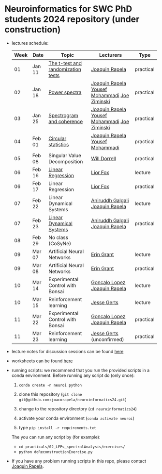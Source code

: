 # Neuroinformatics for SWC PhD students 2024 repository (under construction)

- <a name="lecturesSchedule"></a>lectures schedule:

    | Week | Date  | Topic | Lecturers | Type |
    |------|-------|-------|-----------|------|
    | 01 | Jan 11 | [The t-test and randomization tests](https://github.com/joacorapela/neuroinformatics24/blob/master/practicals/01_tTestAndRandomizationTests/introAndHipothesisTests.pdf) | [Joaquin Rapela](https://www.gatsby.ucl.ac.uk/~rapela) | practical |
    | 02 | Jan 18 | [Power spectra](https://github.com/joacorapela/neuroinformatics24/blob/master/practicals/02_LFPs_spectralAnalysis/spectralAnalysis.pdf) | [Joaquin Rapela](https://www.gatsby.ucl.ac.uk/~rapela) [Yousef Mohammadi](y.mohammadi@ucl.ac.uk) [Joe Ziminski](https://www.sainsburywellcome.org/web/people/joe-ziminski)| practical |
    | 03 | Jan 25 | [Spectrogram and coherence](https://github.com/joacorapela/neuroinformatics24/blob/master/practicals/03_spectralAnalysisForNonStationarySignals) | [Joaquin Rapela](https://www.gatsby.ucl.ac.uk/~rapela) [Yousef Mohammadi](y.mohammadi@ucl.ac.uk) [Joe Ziminski](https://www.sainsburywellcome.org/web/people/joe-ziminski)| practical |
    | 04 | Feb 01 | [Circular statistics](https://github.com/joacorapela/neuroinformatics24/blob/master/practicals/04_circulaVariables_bootstrap) | [Joaquin Rapela](https://www.gatsby.ucl.ac.uk/~rapela) [Yousef Mohammadi](y.mohammadi@ucl.ac.uk)| practical |
    | 05 | Feb 08 | Singular Value Decomposition | [Will Dorrell](https://www.williamdorrell.co.uk/)| practical |
    | 06 | Feb 16 | [Linear Regression](https://github.com/joacorapela/neuroinformatics24/blob/master/lectures/linearRegression/swc_neuroinformatics_linreg.pdf) | [Lior Fox](https://liorfox.github.io/) | lecture |
    | 06 | Feb 17 | Linear Regression | [Lior Fox](https://liorfox.github.io/) | practical |
    | 07 | Feb 22 | Linear Dynamical Systems | [Aniruddh Galgali](https://www.linkedin.com/in/anirgalgali/) [Joaquin Rapela](https://www.gatsby.ucl.ac.uk/~rapela) | lecture |
    | 07 | Feb 23 | [Linear Dynamical Systems](practicals/06_linearDynamicalSystems/README.md) | [Aniruddh Galgali](https://www.linkedin.com/in/anirgalgali/) [Joaquin Rapela](https://www.gatsby.ucl.ac.uk/~rapela) | practical |
    | 08 | Feb 29 | No class (CoSyNe) | | |
    | 09 | Mar 07 | Artificial Neural Networks | [Erin Grant](https://eringrant.github.io/) | lecture |
    | 09 | Mar 08 | Artificial Neural Networks | [Erin Grant](https://eringrant.github.io/) | practical |
    | 10 | Mar 14 | Experimental Control with Bonsai | [Goncalo Lopez](https://neurogears.org/about-us/) [Joaquin Rapela](https://www.gatsby.ucl.ac.uk/~rapela) | lecture |
    | 10 | Mar 15 | Reinforcement learning | [Jesse Gerts](https://scholar.google.com/citations?user=4xusDVAAAAAJ&hl=en) | lecture |
    | 11 | Mar 22 | Experimental Control with Bonsai | [Goncalo Lopez](https://neurogears.org/about-us/) [Joaquin Rapela](https://www.gatsby.ucl.ac.uk/~rapela) | practical |
    | 11 | Mar 23 | Reinforcement learning | [Jesse Gerts](https://scholar.google.com/citations?user=4xusDVAAAAAJ&hl=en) (unconfirmed) | practical |

- lecture notes for discussion sessions can be found [here](https://github.com/joacorapela/neuroinformatics24/tree/master/practicals)

- worksheets can be found [here](https://github.com/joacorapela/neuroinformatics24/tree/master/worksheets)

- running scripts: we recommend that you run the provided scripts in a conda environment. Before running any script do (only once):

    1. `conda create -n neuroi python`
    2. clone this repository (`git clone git@github.com:joacorapela/neuroinformatics24.git`)

    3. change to the repository directory (`cd neuroinformatics24`)
    4. activate your conda environment (`conda activate neuroi`)
    5. type `pip install -r requirements.txt`

    The you can run any script by (for example):

    - `cd practicals/02_LFPs_spectralAnalysis/exercises/`
    - `python doReconstructionExercise.py`

- If you have any problem running scripts in this repo, please contact [Joaquin Rapela](https://www.gatsby.ucl.ac.uk/~rapela).

